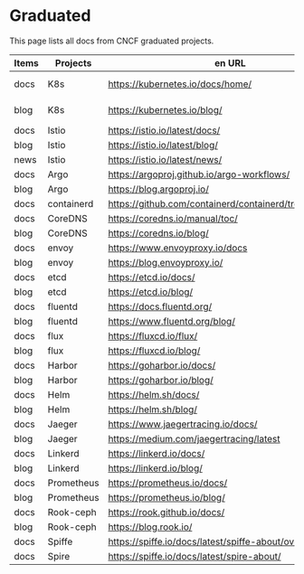 # Graduated

This page lists all docs from CNCF graduated projects.

| Items | Projects   | en URL                                                  | zh URL                                 |
| ----- | ---------- | ------------------------------------------------------- | -------------------------------------- |
| docs  | K8s        | https://kubernetes.io/docs/home/                        | https://kubernetes.io/zh-cn/docs/home/ |
| blog  | K8s        | https://kubernetes.io/blog/                             | https://kubernetes.io/zh-cn/blog/      |
| docs  | Istio      | https://istio.io/latest/docs/                           | https://istio.io/latest/zh/docs/       |
| blog  | Istio      | https://istio.io/latest/blog/                           | https://istio.io/latest/zh/blog/       |
| news  | Istio      | https://istio.io/latest/news/                           | https://istio.io/latest/zh/news/       |
| docs  | Argo       | https://argoproj.github.io/argo-workflows/              |                                        |
| blog  | Argo       | https://blog.argoproj.io/                               |                                        |
| docs  | containerd | https://github.com/containerd/containerd/tree/main/docs |                                        |
| docs  | CoreDNS    | https://coredns.io/manual/toc/                          |                                        |
| blog  | CoreDNS    | https://coredns.io/blog/                                |                                        |
| docs  | envoy      | https://www.envoyproxy.io/docs                          |                                        |
| blog  | envoy      | https://blog.envoyproxy.io/                             |                                        |
| docs  | etcd       | https://etcd.io/docs/                                   |                                        |
| blog  | etcd       | https://etcd.io/blog/                                   |                                        |
| docs  | fluentd    | https://docs.fluentd.org/                               |                                        |
| blog  | fluentd    | https://www.fluentd.org/blog/                           |                                        |
| docs  | flux       | https://fluxcd.io/flux/                                 |                                        |
| blog  | flux       | https://fluxcd.io/blog/                                 |                                        |
| docs  | Harbor     | https://goharbor.io/docs/                               |                                        |
| blog  | Harbor     | https://goharbor.io/blog/                               |                                        |
| docs  | Helm       | https://helm.sh/docs/                                   |                                        |
| blog  | Helm       | https://helm.sh/blog/                                   |                                        |
| docs  | Jaeger     | https://www.jaegertracing.io/docs/                      |                                        |
| blog  | Jaeger     | https://medium.com/jaegertracing/latest                 |                                        |
| docs  | Linkerd    | https://linkerd.io/docs/                                |                                        |
| blog  | Linkerd    | https://linkerd.io/blog/                                |                                        |
| docs  | Prometheus | https://prometheus.io/docs/                             |                                        |
| blog  | Prometheus | https://prometheus.io/blog/                             |                                        |
| docs  | Rook-ceph  | https://rook.github.io/docs/                            |                                        |
| blog  | Rook-ceph  | https://blog.rook.io/                                   |                                        |
| docs  | Spiffe     | https://spiffe.io/docs/latest/spiffe-about/overview/    |                                        |
| docs  | Spire      | https://spiffe.io/docs/latest/spire-about/              |                                        |
